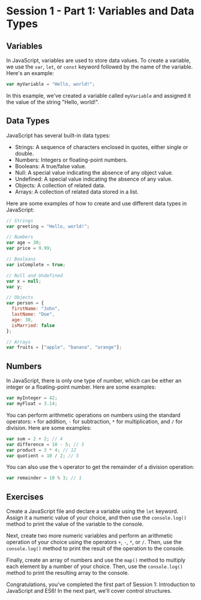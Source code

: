 # Session 1 - Part 1: Variables and Data Types

## Variables

In JavaScript, variables are used to store data values. To create a variable, we use the `var`, `let`, or `const` keyword followed by the name of the variable. Here's an example:

```javascript
var myVariable = "Hello, world!";
```

In this example, we've created a variable called `myVariable` and assigned it the value of the string "Hello, world!".

## Data Types

JavaScript has several built-in data types:

- Strings: A sequence of characters enclosed in quotes, either single or double.
- Numbers: Integers or floating-point numbers.
- Booleans: A true/false value.
- Null: A special value indicating the absence of any object value.
- Undefined: A special value indicating the absence of any value.
- Objects: A collection of related data.
- Arrays: A collection of related data stored in a list.

Here are some examples of how to create and use different data types in JavaScript:

```javascript
// Strings
var greeting = "Hello, world!";

// Numbers
var age = 30;
var price = 9.99;

// Booleans
var isComplete = true;

// Null and Undefined
var x = null;
var y;

// Objects
var person = {
  firstName: "John",
  lastName: "Doe",
  age: 30,
  isMarried: false
};

// Arrays
var fruits = ["apple", "banana", "orange"];
```

## Numbers

In JavaScript, there is only one type of number, which can be either an integer or a floating-point number. Here are some examples:

```javascript
var myInteger = 42;
var myFloat = 3.14;
```

You can perform arithmetic operations on numbers using the standard operators: `+` for addition, `-` for subtraction, `*` for multiplication, and `/` for division. Here are some examples:

```javascript
var sum = 2 + 2; // 4
var difference = 10 - 5; // 5
var product = 3 * 4; // 12
var quotient = 10 / 2; // 5
```

You can also use the `%` operator to get the remainder of a division operation:

```javascript
var remainder = 10 % 3; // 1
```

## Exercises

Create a JavaScript file and declare a variable using the `let` keyword. Assign it a numeric value of your choice, and then use the `console.log()` method to print the value of the variable to the console. 

Next, create two more numeric variables and perform an arithmetic operation of your choice using the operators `+`, `-`, `*`, or `/`. Then, use the `console.log()` method to print the result of the operation to the console.

Finally, create an array of numbers and use the `map()` method to multiply each element by a number of your choice. Then, use the `console.log()` method to print the resulting array to the console.

Congratulations, you've completed the first part of Session 1: Introduction to JavaScript and ES6! In the next part, we'll cover control structures.
